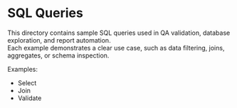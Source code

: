 # SQL Queries

This directory contains sample SQL queries used in QA validation, database exploration, and report automation.  
Each example demonstrates a clear use case, such as data filtering, joins, aggregates, or schema inspection.

Examples:
- Select 
- Join 
- Validate 
